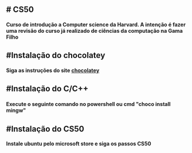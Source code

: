 <h2>
# CS50
</h2>
<h4>
Curso de introdução a Computer science da Harvard.  A intenção é fazer uma revisão do curso já realizado de ciências da computação na Gama Filho
</h4>

<h2>
#Instalação do chocolatey 
</h2>
<h4>
 Siga  as instruções do site  <a href="https://chocolatey.org/install">chocolatey</a>
</h4>
<h2>

#Instalação do C/C++
</h2>
<h4>
Execute o seguinte comando no powershell ou cmd "choco install mingw"
</h4>

<h2>
#Instalação do CS50
</h2>
<h4>
Instale ubuntu pelo microsoft store e siga os passos <a href"https://github.com/cs50/libcs50"> CS50 </a>
</h4>